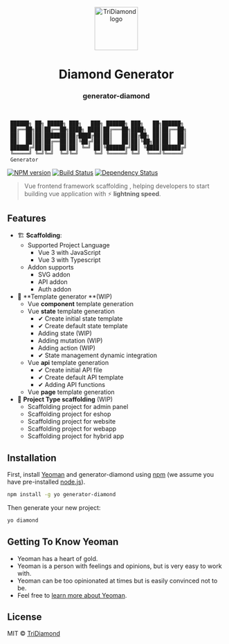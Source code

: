 <p align="center"><a href="https://tridiamond.tech" target="_blank" rel="noopener noreferrer"><img width="100" src="https://img-blog.csdnimg.cn/20200930013332450.png" alt="TriDiamond logo"></a></p>

<h1 align="center">
  Diamond Generator
</h1>

<h3 align="center"> generator-diamond </h3>

<br/>

```shell
 ██████╗ ██╗ █████╗ ███╗   ███╗ ██████╗ ███╗   ██╗██████╗
 ██╔══██╗██║██╔══██╗████╗ ████║██╔═══██╗████╗  ██║██╔══██╗
 ██║  ██║██║███████║██╔████╔██║██║   ██║██╔██╗ ██║██║  ██║
 ██║  ██║██║██╔══██║██║╚██╔╝██║██║   ██║██║╚██╗██║██║  ██║
 ██████╔╝██║██║  ██║██║ ╚═╝ ██║╚██████╔╝██║ ╚████║██████╔╝
 ╚═════╝ ╚═╝╚═╝  ╚═╝╚═╝     ╚═╝ ╚═════╝ ╚═╝  ╚═══╝╚═════╝
 Generator
```

[![NPM version][npm-image]][npm-url] [![Build Status][travis-image]][travis-url] [![Dependency Status][daviddm-image]][daviddm-url]

> Vue frontend framework scaffolding , helping developers to start building vue application with ⚡️ **lightning speed**.

## Features

- 🏗 **Scaffolding**:
  - Supported Project Language
    - Vue 3 with JavaScript
    - Vue 3 with Typescript
  - Addon supports
    - SVG addon
    - API addon
    - Auth addon
- 🧬 **Template generator **(WIP)
  - Vue **component** template generation
  - Vue **state** template generation
    - ✔ Create initial state template
    - ✔ Create default state template
    - Adding state (WIP)
    - Adding mutation (WIP)
    - Adding action (WIP)
    - ✔ State management dynamic integration
  - Vue **api** template generation
    - ✔ Create initial API file
    - ✔ Create default API template
    - ✔ Adding API functions
  - Vue **page** template generation
- 💠 **Project Type scaffolding** (WIP)
  - Scaffolding project for admin panel
  - Scaffolding project for eshop
  - Scaffolding project for website
  - Scaffolding project for webapp
  - Scaffolding project for hybrid app

## Installation

First, install [Yeoman](http://yeoman.io) and generator-diamond using [npm](https://www.npmjs.com/) (we assume you have pre-installed [node.js](https://nodejs.org/)).

```bash
npm install -g yo generator-diamond
```

Then generate your new project:

```bash
yo diamond
```

## Getting To Know Yeoman

- Yeoman has a heart of gold.
- Yeoman is a person with feelings and opinions, but is very easy to work with.
- Yeoman can be too opinionated at times but is easily convinced not to be.
- Feel free to [learn more about Yeoman](http://yeoman.io/).

## License

MIT © [TriDiamond](https://tridiamond.tech)

[npm-image]: https://badge.fury.io/js/generator-diamond.svg
[npm-url]: https://npmjs.org/package/generator-diamond
[travis-image]: https://travis-ci.com/TriDiamond/generator-diamond.svg?branch=master
[travis-url]: https://travis-ci.com/TriDiamond/generator-diamond
[daviddm-image]: https://david-dm.org/TriDiamond/generator-diamond.svg?theme=shields.io
[daviddm-url]: https://david-dm.org/TriDiamond/generator-diamond
